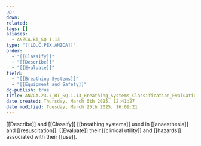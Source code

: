 ```yaml
---
up: 
down: 
related: 
tags: []
aliases:
  - ANZCA.BT_SQ 1.13
type: "[[LO.C.PEX.ANZCA]]"
order:
  - "[[Classify]]"
  - "[[Describe]]"
  - "[[Evaluate]]"
field:
  - "[[Breathing Systems]]"
  - "[[Equipment and Safety]]"
dg-publish: true
title: ANZCA.23.7_BT_SQ.1.13_Breathing_Systems_Classification_Evaluation
date created: Thursday, March 6th 2025, 12:41:27
date modified: Tuesday, March 25th 2025, 16:09:21
---
```


[[Describe]] and [[Classify]] [[breathing systems]] used in [[anaesthesia]] and [[resuscitation]]. [[Evaluate]] their [[clinical utility]] and [[hazards]] associated with their [[use]].
